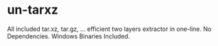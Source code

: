 # un-tarxz
All included tar.xz, tar.gz, ... efficient two layers extractor in one-line. No Dependencies. Windows Binaries Included.
